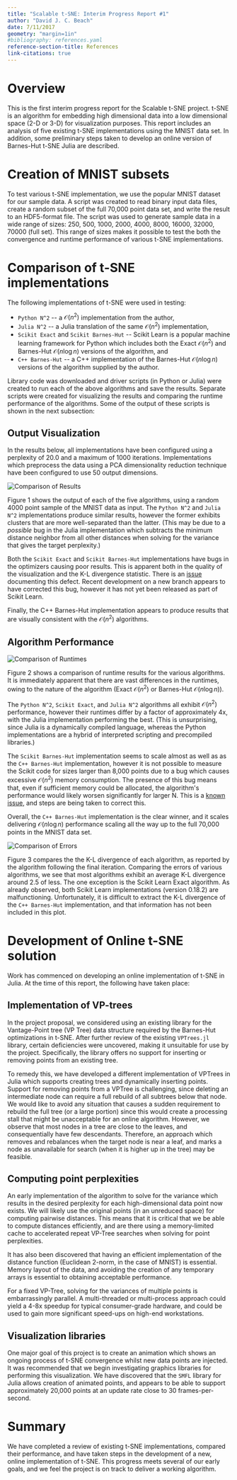 ```yaml
---
title: "Scalable t-SNE: Interim Progress Report #1"
author: "David J. C. Beach"
date: 7/11/2017
geometry: "margin=1in"
#bibliography: references.yaml
reference-section-title: References
link-citations: true
---
```


# Overview

This is the first interim progress report for the Scalable t-SNE project.
t-SNE is an algorithm for embedding high dimensional data into a low
dimensional space (2-D or 3-D) for visualization purposes.  This report
includes an analysis of five existing t-SNE implementations using the MNIST
data set.  In addition, some preliminary steps taken to develop an online
version of Barnes-Hut t-SNE Julia are described.

# Creation of MNIST subsets

To test various t-SNE implementation, we use the popular MNIST dataset for our
sample data.  A script was created to read binary input data files, create a
random subset of the full 70,000 point data set, and write the result to an
HDF5-format file.  The script was used to generate sample data in a wide range
of sizes: 250, 500, 1000, 2000, 4000, 8000, 16000, 32000, 70000 (full set).
This range of sizes makes it possible to test the both the convergence and
runtime performance of various t-SNE implementations.

# Comparison of t-SNE implementations

The following implementations of t-SNE were used in testing:

  - `Python N^2` -- a $\mathcal{O}(n^2)$ implementation from the author,
  - `Julia N^2` -- a Julia translation of the same $\mathcal{O}(n^2)$ implementation,
  - `Scikit Exact` and `Scikit Barnes-Hut` -- Scikit Learn is a popular machine
     learning framework for Python which includes both the Exact $\mathcal{O}(n^2)$
     and Barnes-Hut $\mathcal{O}(n \log n)$ versions of the algorithm, and
  - `C++ Barnes-Hut` -- a C++ implementation of the Barnes-Hut $\mathcal{O}(n \log n)$
     versions of the algorithm supplied by the author.

Library code was downloaded and driver scripts (in Python or Julia) were
created to run each of the above algorithms and save the results.  Separate
scripts were created for visualizing the results and comparing the runtime
performance of the algorithms.  Some of the output of these scripts is shown
in the next subsection:

## Output Visualization

In the results below, all implementations have been configured using a
perplexity of 20.0 and a maximum of 1000 iterations.  Implementations which
preprocess the data using a PCA dimensionality reduction technique have been
configured to use 50 output dimensions.

![Comparison of Results](result_comparison.png)

Figure 1 shows the output of each of the five algorithms, using a
random 4000 point sample of the MNIST data as input.  The `Python N^2` and
`Julia N^2` implementations produce similar results, however the former
exhibits clusters that are more well-separated than the latter.  (This may be
due to a *possible* bug in the Julia implementation which subtracts the minimum
distance neighbor from all other distances when solving for the variance that
gives the target perplexity.)

Both the `Scikit Exact` and `Scikit Barnes-Hut` implementations
have bugs in the optimizers causing poor results.  This is apparent both in
the quality of the visualization and the K-L divergence statistic.  There is
an [issue](https://github.com/scikit-learn/scikit-learn/issues/6204)
documenting this defect.  Recent development on a new branch appears to have
corrected this bug, however it has not yet been released as part of Scikit
Learn.

Finally, the C++ Barnes-Hut implementation appears to produce results that are
visually consistent with the $\mathcal{O}(n^2)$ algorithms.

## Algorithm Performance

![Comparison of Runtimes](time_comparison.png)

Figure 2 shows a comparison of runtime results for the various algorithms.
It is immediately apparent that there are vast differences in the runtimes,
owing to the nature of the algorithm (Exact $\mathcal{O}(n^2)$ or Barnes-Hut
$\mathcal{O}(n \log n)$).

The `Python N^2`, `Scikit Exact`, and `Julia N^2` algorithms all exhibit
$\mathcal{O}(n^2)$ performance, however their runtimes differ by a factor of
approximately 4x, with the Julia implementation performing the best.  (This is
unsurprising, since Julia is a dynamically compiled language, whereas the
Python implementations are a hybrid of interpreted scripting and precompiled
libraries.)

The `Scikit Barnes-Hut` implementation seems to scale almost as well as as the
`C++ Barnes-Hut` implementation, however it is not possible to measure the
Scikit code for sizes larger than 8,000 points due to a bug which causes
excessive $\mathcal{O}(n^2)$ memory consumption.  The presence of this bug means
that, even if sufficient memory could be allocated, the algorithm's
performance would likely worsen significantly for larger N.  This is a [known
issue](https://github.com/scikit-learn/scikit-learn/issues/8582), and steps
are being taken to correct this.

Overall, the `C++ Barnes-Hut` implementation is the clear winner, and it
scales delivering  $\mathcal{O}(n \log n)$ performance scaling all the way up
to the full 70,000 points in the MNIST data set.

![Comparison of Errors](error_comparison.png)

Figure 3 compares the the K-L divergence of each algorithm, as reported
by the algorithm following the final iteration.  Comparing the errors of
various algorithms, we see that most algorithms exhibit an average K-L
divergence around 2.5 of less.  The one exception is the Scikit Learn Exact
algorithm.  As already observed, both Scikit Learn implementations (version 0.18.2)
are malfunctioning.  Unfortunately, it is difficult to extract the K-L
divergence of the `C++ Barnes-Hut` implementation, and that information has not
been included in this plot.

# Development of Online t-SNE solution

Work has commenced on developing an online implementation of t-SNE in Julia.
At the time of this report, the following have taken place:

## Implementation of VP-trees

In the project proposal, we considered using an existing library for the
Vantage-Point tree (VP Tree) data structure required by the Barnes-Hut
optimizations in t-SNE.  After further review of the existing `VPTrees.jl`
library, certain deficiencies were uncovered, making it unsuitable
for use by the project.  Specifically, the library offers no support for
inserting or removing points from an existing tree.

To remedy this, we have developed a different implementation of VPTrees in
Julia which supports creating trees and dynamically inserting points.  Support
for removing points from a VPTree is challenging, since deleting an
intermediate node can require a full rebuild of all subtrees below that node.
We would like to avoid any situation that causes a sudden requirement to
rebuild the full tree (or a large portion) since this would create a processing
stall that might be unacceptable for an online algorithm. However, we observe
that most nodes in a tree are close to the leaves, and consequentially have
few descendants. Therefore, an approach which removes and rebalances when the
target node is near a leaf, and marks a node as unavailable for search (when
it is higher up in the tree) may be feasible.

## Computing point perplexities

An early implementation of the algorithm to solve for the variance which
results in the desired perplexity for each high-dimensional data point now
exists.  We will likely use the original points (in an unreduced space) for
computing pairwise distances.  This means that it is critical that we be able
to compute distances efficiently, and are there using a memory-limited cache
to accelerated repeat VP-Tree searches when solving for point perplexities.

It has also been discovered that having an efficient implementation of the
distance function (Euclidean 2-norm, in the case of MNIST) is essential.
Memory layout of the data, and avoiding the creation of any temporary arrays
is essential to obtaining acceptable performance.

For a fixed VP-Tree, solving for the variances of multiple points is
embarrassingly parallel.  A multi-threaded or multi-process approach could
yield a 4-8x speedup for typical consumer-grade hardware, and could be used
to gain more significant speed-ups on high-end workstations.

## Visualization libraries

One major goal of this project is to create an animation which shows an
ongoing process of t-SNE convergence whilst new data points are injected.
It was recommended that we begin investigating graphics libraries for
performing this visualization.  We have discovered that the `SMFL` library
for Julia allows creation of animated points, and appears to be able
to support approximately 20,000 points at an update rate close to 30
frames-per-second.

# Summary

We have completed a review of existing t-SNE implementations, compared their
performance, and have taken steps in the development of a new, online
implementation of t-SNE.  This progress meets several of our early goals,
and we feel the project is on track to deliver a working algorithm.

